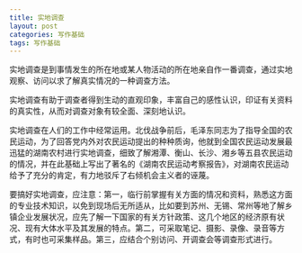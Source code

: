 ```yaml
---
title: 实地调查
layout: post
categories: 写作基础
tags: 写作基础
---
```


实地调查是到事情发生的所在地或某人物活动的所在地亲自作一番调查，通过实地观察、访问以求了解真实情况的一种调查方法。

实地调查有助于调查者得到生动的直观印象，丰富自己的感性认识，印证有关资料的真实性，从而对调查对象有较全面、深刻地认识。

实地调查在人们的工作中经常运用。北伐战争前后，毛泽东同志为了指导全国的农民运动，为了回答党内外对农民运动提出的种种质询，他就到全国农民运动发展最迅猛的湖南农村进行实地调查，细致了解湘潭、衡山、长沙、湘乡等五县农民运动的情况，并在此基础上写出了著名的《湖南农民运动考察报告》，对湖南农民运动给予了充分的肯定，有力地驳斥了右倾机会主义者的诬蔑。

要搞好实地调查，应注意：第一，临行前掌握有关方面的情况和资料，熟悉这方面的专业技术知识，以免到现场后无所适从，比如要到苏州、无锡、常州等地了解乡镇企业发展状况，应先了解一下国家的有关方针政策、这几个地区的经济原有状况、现有大体水平及其发展的特点。第二，可采取笔记、摄影、录像、录音等方式，有时也可采集样品。第三，应结合个别访问、开调查会等调查形式进行。 